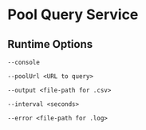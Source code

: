 Pool Query Service
==================

Runtime Options
---------------

`--console`

`--poolUrl <URL to query>`

`--output <file-path for .csv>`

`--interval <seconds>`

`--error <file-path for .log>`
